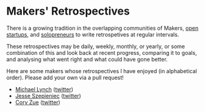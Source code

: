 # Makers' Retrospectives

There is a growing tradition in the overlapping communities of Makers, 
[open startups](https://hackernoon.com/what-does-it-mean-to-be-an-open-startup-f4446984189), 
and [solopreneurs](https://www.merriam-webster.com/dictionary/solopreneur) to write retrospetives at regular intervals.

These retrospectives may be daily, weekly, monthly, or yearly, or some combination of this and look back at recent progress, 
comparing it to goals, and analysing what went right and what could have gone better.

Here are some makers whose retrospectives I have enjoyed (in alphabetical order). Please add your own via a pull request!

* [Michael Lynch](https://mtlynch.io/retrospectives/) ([twitter](https://twitter.com/deliberatecoder))
* [Jesse Szepieniec](https://jessems.com/my-january-2020-retrospective/) ([twitter](https://twitter.com/jessems))
* [Cory Zue](http://www.coryzue.com/writing/) ([twitter](https://twitter.com/czue))

